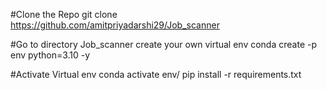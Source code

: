 #Clone the Repo
git clone https://github.com/amitpriyadarshi29/Job_scanner

#Go to directory Job_scanner
create your own virtual env
conda create -p env python=3.10 -y

#Activate Virtual env
conda activate env/
pip install -r requirements.txt